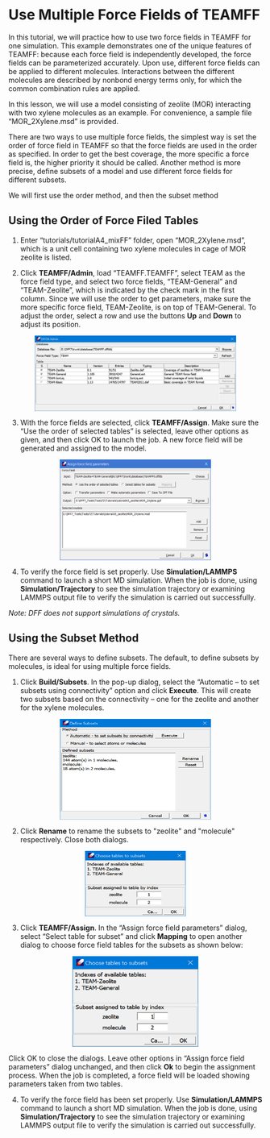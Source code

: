 # Use Multiple Force Fields of TEAMFF

In this tutorial, we will practice how to use two force fields in TEAMFF for one simulation. This example demonstrates one of the unique features of TEAMFF: because each force field is independently developed, the force fields can be parameterized accurately. Upon use, different force fields can be applied to different molecules. Interactions between the different molecules are described by nonbond energy terms only, for which the common combination rules are applied.

In this lesson, we will use a model consisting of zeolite (MOR) interacting with two xylene molecules as an example. For convenience, a sample file “MOR_2Xylene.msd” is provided.

There are two ways to use multiple force fields, the simplest way is set the order of force field in TEAMFF so that the force fields are used in the order as specified. In order to get the best coverage, the more specific a force field is, the higher priority it should be called. Another method is more precise, define subsets of a model and use different force fields for different subsets. 

We will first use the order method, and then the subset method 

## Using the Order of Force Filed Tables

1. Enter “tutorials/tutorialA4_mixFF” folder, open “MOR_2Xylene.msd”, which is a unit cell containing two xylene molecules in cage of MOR zeolite is listed. 

2. Click **TEAMFF/Admin**, load “TEAMFF.TEAMFF”, select TEAM as the force field type, and select two force fields, “TEAM-General” and “TEAM-Zeolite”, which is indicated by the check mark in the first column. Since we will use the order to get parameters, make sure the more specific force field, TEAM-Zeolite, is on top of TEAM-General. To adjust the order, select a row and use the buttons **Up** and **Down** to adjust its position.

<img src="image-8.png" 
    alt="alt text" 
    width="400" height="150"
    style="display: block; margin: 0 auto" />

3. With the force fields are selected, click **TEAMFF/Assign**. Make sure the “Use the order of selected tables” is selected, leave other options as given, and then click OK to launch the job. A new force field will be generated and assigned to the model. 
 
<img src="image-9.png" 
    alt="alt text" 
    width="300" height="200"
    style="display: block; margin: 0 auto" />

4. To verify the force field is set properly. Use **Simulation/LAMMPS** command to launch a short MD simulation. When the job is done, using **Simulation/Trajectory** to see the simulation trajectory or examining LAMMPS output file to verify the simulation is carried out successfully.

*Note: DFF does not support simulations of crystals.*  

## Using the Subset Method

There are several ways to define subsets. The default, to define subsets by molecules, is ideal for using multiple force fields.

1. Click **Build/Subsets**. In the pop-up dialog, select the “Automatic – to set subsets using connectivity” option and click **Execute**. This will create two subsets based on the connectivity – one for the zeolite and another for the xylene molecules. 
 
<img src="image-10.png" 
    alt="alt text" 
    width="300" height="200"
    style="display: block; margin: 0 auto" />

2. Click **Rename** to rename the subsets to "zeolite" and "molecule" respectively. Close both dialogs.
 
<img src="image-11.png" 
    alt="alt text" 
    width="200" height="130"
    style="display: block; margin: 0 auto" />

3. Click **TEAMFF/Assign**. In the “Assign force field parameters” dialog, select “Select table for subset” and click **Mapping** to open another dialog to choose force field tables for the subsets as shown below:

<img src="image-12.png" 
    alt="alt text" 
    width="250" height="180"
    style="display: block; margin: 0 auto" />

Click OK to close the dialogs. Leave other options in “Assign force field parameters” dialog unchanged, and then click **Ok** to begin the assignment process. When the job is completed, a force field will be loaded showing parameters taken from two tables.

4. To verify the force field has been set properly. Use **Simulation/LAMMPS** command to launch a short MD simulation. When the job is done, using **Simulation/Trajectory** to see the simulation trajectory or examining LAMMPS output file to verify the simulation is carried out successfully.
 
